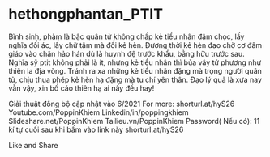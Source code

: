 # hethongphantan_PTIT
Bình sinh, phàm là bậc quân tử không chấp kẻ tiểu nhân đâm chọc, lấy nghĩa đối ác, lấy chữ tâm mà đối kẻ hèn. Đương thời kẻ hèn đạo chờ cơ đâm giáo vào chân hảo hán dù là huynh đệ trước khẩu, bằng hữu trước sau. Nghĩa sỹ ptit không phải là ít, nhưng kẻ tiểu nhân thì bủa vây tứ phương như thiên la địa võng. Tránh ra xa những kẻ tiểu nhân đặng mà trọng người quân tử, chịu thua phép kẻ hèn hạ đặng mà tu chí yên thân. Đạo lý quả là xưa nay vẫn vậy, xin bố cáo thiên hạ ai nấy đều hay!

Giải thuật đồng bộ cập nhật vào 6/2021
For more: shorturl.at/hyS26
Youtube.com/PoppinKhiem
Linkedin/in/poppingkhiem
Slideshare.net/PoppinKhiem
Tailieu.vn/PoppinKhiem
Password( Nếu có): 11 kí tự cuối sau khi bấm vào link này shorturl.at/hyS26

Like and Share
